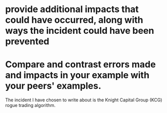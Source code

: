 # provide additional impacts that could have occurred, along with ways the incident could have been prevented

# Compare and contrast errors made and impacts in your example with your peers' examples.

The incident I have chosen to write about is the Knight Capital Group (KCG) rogue trading algorithm. 
